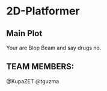 # 2D-Platformer
## Main Plot
Your are Blop Beam and say drugs no.

## TEAM MEMBERS:
@KupaZET 
@tguzma
